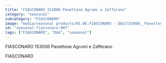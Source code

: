 ```yaml
---
title: "FIASCONARO 153006 Panettone Agrumi e Zafferano"
category: "seasonal"
subcategory: "FIASCONARO"
image: "media/seasonal products/05.06.FIASCONARO - D&G/153006__Panettone-Agrumi-e-Zafferano.jpg"
id: "seasonal-fiasconaro-907"
tags: ["FIASCONARO", "D&G", "seasonal"]
---
```


FIASCONARO 153006 Panettone Agrumi e Zafferano

FIASCONARO
